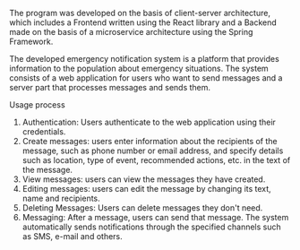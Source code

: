 The program was developed on the basis of client-server architecture, which includes a Frontend written using the React library and a Backend made on the basis of a microservice architecture using the Spring Framework.

The developed emergency notification system is a platform that provides information to the population about emergency situations. The system consists of a web application for users who want to send messages and a server part that processes messages and sends them.

Usage process
1. Authentication: Users authenticate to the web application using their credentials.
2. Create messages: users enter information about the recipients of the message, such as phone number or email address, and specify details such as location, type of event, recommended actions, etc. in the text of the message.
3. View messages: users can view the messages they have created.
4. Editing messages: users can edit the message by changing its text, name and recipients.
5. Deleting Messages: Users can delete messages they don't need.
6. Messaging: After a message, users can send that message. The system automatically sends notifications through the specified channels such as SMS, e-mail and others.